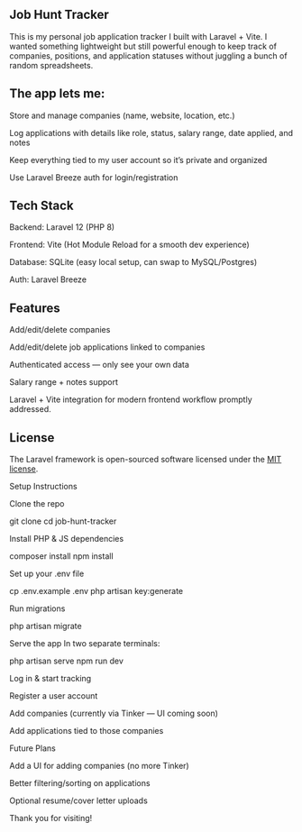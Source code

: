 ## Job Hunt Tracker

This is my personal job application tracker I built with Laravel + Vite. I wanted something lightweight but still powerful enough to keep track of companies, positions, and application statuses without juggling a bunch of random spreadsheets.

## The app lets me:

Store and manage companies (name, website, location, etc.)

Log applications with details like role, status, salary range, date applied, and notes

Keep everything tied to my user account so it’s private and organized

Use Laravel Breeze auth for login/registration

## Tech Stack

Backend: Laravel 12 (PHP 8)

Frontend: Vite (Hot Module Reload for a smooth dev experience)

Database: SQLite (easy local setup, can swap to MySQL/Postgres)

Auth: Laravel Breeze

## Features

Add/edit/delete companies

Add/edit/delete job applications linked to companies

Authenticated access — only see your own data

Salary range + notes support

Laravel + Vite integration for modern frontend workflow promptly addressed.

## License

The Laravel framework is open-sourced software licensed under the [MIT license](https://opensource.org/licenses/MIT).

Setup Instructions

Clone the repo

git clone <repo-url>
cd job-hunt-tracker


Install PHP & JS dependencies

composer install
npm install


Set up your .env file

cp .env.example .env
php artisan key:generate


Run migrations

php artisan migrate


Serve the app
In two separate terminals:

php artisan serve
npm run dev


Log in & start tracking

Register a user account

Add companies (currently via Tinker — UI coming soon)

Add applications tied to those companies

Future Plans

Add a UI for adding companies (no more Tinker)

Better filtering/sorting on applications

Optional resume/cover letter uploads

Thank you for visiting!